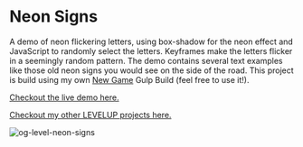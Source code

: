# Neon Signs
A demo of neon flickering letters, using box-shadow for the neon effect and JavaScript to randomly select the letters. Keyframes make the letters flicker in a seemingly random pattern. The demo contains several text examples like those old neon signs you would see on the side of the road. This project is build using my own [New Game](https://github.com/markteekman/new-game) Gulp Build (feel free to use it!).

[Checkout the live demo here.](https://markteekman.nl/levelup/neon-signs/)

[Checkout my other LEVELUP projects here.](https://markteekman.nl/levelup/)

![og-level-neon-signs](https://user-images.githubusercontent.com/3909046/113411470-22140380-93b6-11eb-926f-63727989be7f.jpg)
